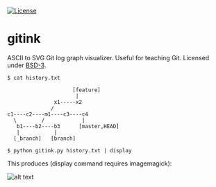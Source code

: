 [![License](https://img.shields.io/badge/license-%20BSD--3-blue.svg)](../master/LICENSE)


gitink
======

ASCII to SVG Git log graph visualizer.
Useful for teaching Git.
Licensed under [BSD-3](../master/LICENSE).

```shell
$ cat history.txt

                     [feature]
                      |
               x1-----x2
              /
c1----c2----m1----c3----c4
  \        /            |
   b1----b2----b3      [master,HEAD]
   |           |
  [_branch]   [branch]

$ python gitink.py history.txt | display
```

This produces (display command requires imagemagick):

![alt text](https://github.com/bast/gitink/raw/master/img/history.jpg "Git log graph")
